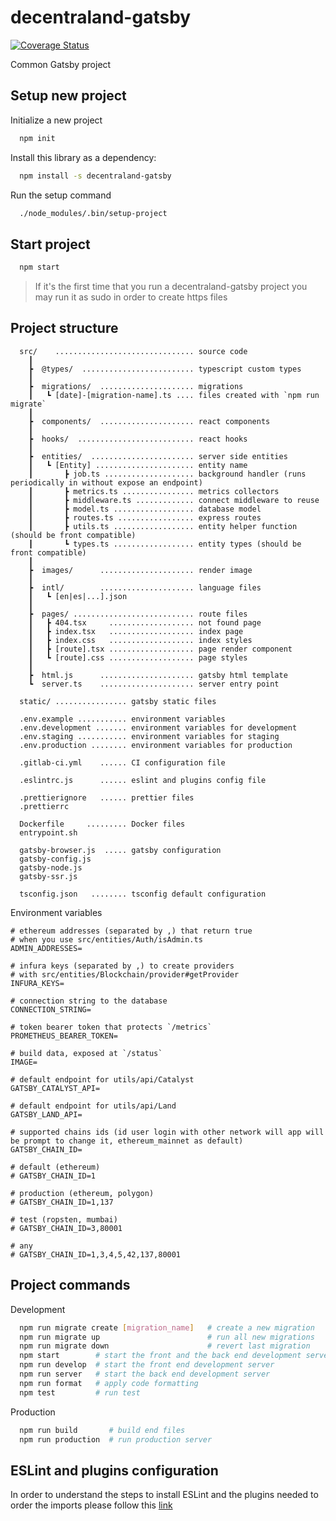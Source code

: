 # decentraland-gatsby

[![Coverage Status](https://coveralls.io/repos/github/decentraland/decentraland-gatsby/badge.svg?branch=master)](https://coveralls.io/github/decentraland/decentraland-gatsby?branch=master)

Common Gatsby project

## Setup new project

Initialize a new project

```bash
  npm init
```

Install this library as a dependency:

```bash
  npm install -s decentraland-gatsby
```

Run the setup command

```bash
  ./node_modules/.bin/setup-project
```

## Start project

```bash
  npm start
```

> If it's the first time that you run a decentraland-gatsby project you may run it as sudo in order to create https files

## Project structure

```text
  src/    ............................... source code
    ┃
    ┣  @types/  ......................... typescript custom types
    ┃
    ┣  migrations/  ..................... migrations
    ┃   ┗ [date]-[migration-name].ts .... files created with `npm run migrate`
    ┃
    ┣  components/  ..................... react components
    ┃
    ┣  hooks/  .......................... react hooks
    ┃
    ┣  entities/  ....................... server side entities
    ┃   ┗ [Entity] ...................... entity name
    ┃       ┣ job.ts .................... background handler (runs periodically in without expose an endpoint)
    ┃       ┣ metrics.ts ................ metrics collectors
    ┃       ┣ middleware.ts ............. connect middleware to reuse
    ┃       ┣ model.ts .................. database model
    ┃       ┣ routes.ts ................. express routes
    ┃       ┣ utils.ts .................. entity helper function (should be front compatible)
    ┃       ┗ types.ts .................. entity types (should be front compatible)
    ┃
    ┣  images/      ..................... render image
    ┃
    ┣  intl/        ..................... language files
    ┃   ┗ [en|es|...].json
    ┃
    ┣  pages/ ........................... route files
    ┃   ┣ 404.tsx     ................... not found page
    ┃   ┣ index.tsx   ................... index page
    ┃   ┣ index.css   ................... index styles
    ┃   ┣ [route].tsx ................... page render component
    ┃   ┗ [route].css ................... page styles
    ┃
    ┣  html.js      ..................... gatsby html template
    ┗  server.ts    ..................... server entry point

  static/ ................ gatsby static files

  .env.example ........... environment variables
  .env.development ....... environment variables for development
  .env.staging ........... environment variables for staging
  .env.production ........ environment variables for production

  .gitlab-ci.yml    ...... CI configuration file

  .eslintrc.js      ...... eslint and plugins config file

  .prettierignore   ...... prettier files
  .prettierrc

  Dockerfile     ......... Docker files
  entrypoint.sh

  gatsby-browser.js  ..... gatsby configuration
  gatsby-config.js
  gatsby-node.js
  gatsby-ssr.js

  tsconfig.json   ........ tsconfig default configuration
```

Environment variables

```.env
# ethereum addresses (separated by ,) that return true
# when you use src/entities/Auth/isAdmin.ts
ADMIN_ADDRESSES=

# infura keys (separated by ,) to create providers
# with src/entities/Blockchain/provider#getProvider
INFURA_KEYS=

# connection string to the database
CONNECTION_STRING=

# token bearer token that protects `/metrics`
PROMETHEUS_BEARER_TOKEN=

# build data, exposed at `/status`
IMAGE=

# default endpoint for utils/api/Catalyst
GATSBY_CATALYST_API=

# default endpoint for utils/api/Land
GATSBY_LAND_API=

# supported chains ids (id user login with other network will app will be prompt to change it, ethereum_mainnet as default)
GATSBY_CHAIN_ID=

# default (ethereum)
# GATSBY_CHAIN_ID=1

# production (ethereum, polygon)
# GATSBY_CHAIN_ID=1,137

# test (ropsten, mumbai)
# GATSBY_CHAIN_ID=3,80001

# any
# GATSBY_CHAIN_ID=1,3,4,5,42,137,80001
```

## Project commands

Development

```bash
  npm run migrate create [migration_name]   # create a new migration
  npm run migrate up                        # run all new migrations
  npm run migrate down                      # revert last migration
  npm start        # start the front and the back end development server
  npm run develop  # start the front end development server
  npm run server   # start the back end development server
  npm run format   # apply code formatting
  npm test         # run test
```

Production

```bash
  npm run build       # build end files
  npm run production  # run production server
```

## ESLint and plugins configuration

In order to understand the steps to install ESLint and the plugins needed to order the imports please follow this [link](ESLINT.md)
